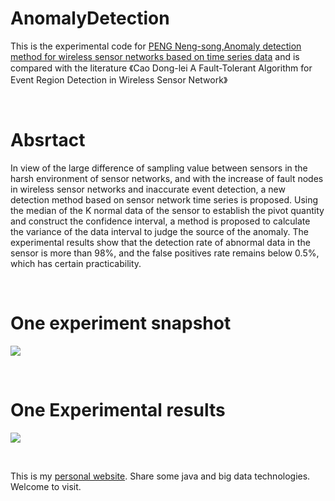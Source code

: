 # AnomalyDetection

This is the experimental code for [PENG Neng-song,Anomaly detection method for wireless sensor networks based on time series data](http://kns.cnki.net/KCMS/detail/detail.aspx?dbcode=CJFQ&dbname=CJFDTEMP&filename=CGJS201804017&v=Mjg2ODFpckJmYkc0SDluTXE0OUVZNFI4ZVgxTHV4WVM3RGgxVDNxVHJXTTFGckNVUkxLZll1VnVGeTdtVXJyTUo=) and is compared with the literature 《Cao Dong-lei A Fault-Tolerant Algorithm for Event Region Detection in Wireless Sensor Network》
 
<br>

 # Absrtact
  In view of the large difference of sampling value between sensors in the harsh environment of sensor networks, and with the increase of fault nodes in wireless sensor networks and inaccurate event detection, a new detection method based on sensor network time series is proposed. Using the median of the K normal data of the sensor to establish the pivot quantity and construct the confidence interval, a method is proposed to calculate the variance of the data interval to judge the source of the anomaly. The experimental results show that the detection rate of abnormal data in the sensor is more than 98%, and the false positives rate remains below 0.5%, which has certain practicability.<br>

<br>

# One experiment snapshot
![](https://github.com/Pengnengsong/AnomalyDetection/tree/master/resultPicture/wsn_400.png)

<br>


# One Experimental results
![](https://github.com/Pengnengsong/AnomalyDetection/tree/master/resultPicture/rate_EFPR.png)

<br>

  This is my [personal website](http://jsynk.cn). Share some java and big data technologies. Welcome to visit.
